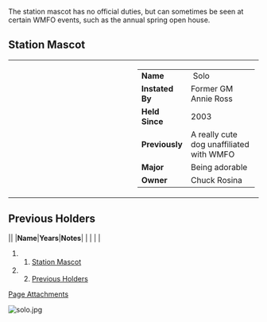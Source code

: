 The station mascot has no official duties, but can sometimes be seen at certain WMFO events, such as the annual spring open house.

Station Mascot
--------------

<table>
<col width="50%" />
<col width="50%" />
<tbody>
<tr class="odd">
<td align="left"><a href="https://wiki.wmfo.org/@api/deki/files/636/=solo.jpg" title="solo.jpg"><embed src="https://wiki.wmfo.org/@api/deki/files/636/=solo.jpg?size=webview" /></a></td>
<td align="left"><table>
<tbody>
<tr class="odd">
<td align="left"><strong>Name</strong></td>
<td align="left"> Solo</td>
</tr>
<tr class="even">
<td align="left"><strong>Instated By</strong></td>
<td align="left">Former GM Annie Ross</td>
</tr>
<tr class="odd">
<td align="left"><strong>Held Since</strong></td>
<td align="left">2003</td>
</tr>
<tr class="even">
<td align="left"><strong>Previously</strong></td>
<td align="left">A really cute dog unaffiliated with WMFO</td>
</tr>
<tr class="odd">
<td align="left"><strong>Major</strong></td>
<td align="left">Being adorable</td>
</tr>
<tr class="even">
<td align="left"><strong>Owner</strong></td>
<td align="left">Chuck Rosina</td>
</tr>
</tbody>
</table></td>
</tr>
</tbody>
</table>

Previous Holders
----------------

||
|**Name**|**Years**|**Notes**|
| | | |

1.  1. [Station Mascot](#Station_Mascot)
2.  2. [Previous Holders](#Previous_Holders)

[Page Attachments](https://wiki-files.wmfo.org/About_WMFO/Executive_Board/Station_Mascot)

![solo.jpg](https://wiki-files.wmfo.org/About_WMFO/Executive_Board/Station_Mascot/solo.jpg)
